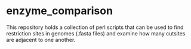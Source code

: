 # enzyme_comparison

This repository holds a collection of perl scripts that can be used to find restriction sites in genomes (.fasta files) and examine how many cutsites are adjacent to one another. 
